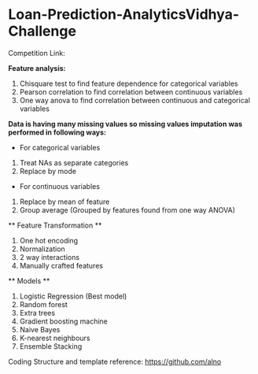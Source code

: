 # Loan-Prediction-AnalyticsVidhya-Challenge

Competition Link:

**Feature analysis:**
1. Chisquare test to find feature dependence for categorical variables
2. Pearson correlation to find correlation between continuous variables
3. One way anova to find correlation between continuous and categorical variables

**Data is having many missing values so missing values imputation was performed in following ways:**

- For categorical variables
1. Treat NAs as separate categories
2. Replace by mode

- For continuous variables
1. Replace by mean of feature
2. Group average (Grouped by features found from one way ANOVA)

** Feature Transformation **
1. One hot encoding
2. Normalization
3. 2 way interactions
4. Manually crafted features

** Models **
1. Logistic Regression (Best model)
2. Random forest
3. Extra trees
4. Gradient boosting machine
5. Naive Bayes
6. K-nearest neighbours
7. Ensemble Stacking


Coding Structure and template reference: https://github.com/alno
